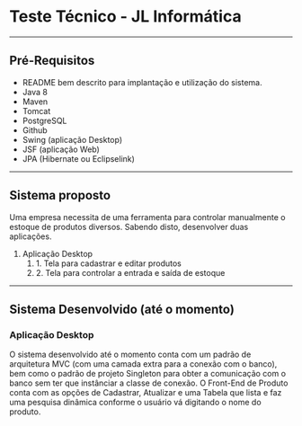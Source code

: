 <h1> Teste Técnico - JL Informática </h1>

  <hr></hr>
  
  <h2>Pré-Requisitos</h2>
  <ul>
    <li>README bem descrito para implantação e utilização do sistema.</li>
    <li>Java 8</li>
    <li>Maven</li>
    <li>Tomcat</li>
    <li>PostgreSQL</li>
    <li>Github</li>
    <li>Swing (aplicação Desktop)</li>
    <li>JSF (aplicação Web)</li>
    <li>JPA (Hibernate ou Eclipselink)</li>
  </ul>
  
  <hr></hr>

  <h2>Sistema proposto</h2>
  <p>Uma empresa necessita de uma ferramenta para controlar manualmente o estoque de
  produtos diversos. Sabendo disto, desenvolver duas aplicações.</p>
  <ol>
    <li>Aplicação Desktop
      <ol>
        <li type="1">1. Tela para cadastrar e editar produtos</li>
        <li type="1">2. Tela para controlar a entrada e saída de estoque</li>
      </ol>
    </li>
  </ol>
  
  <hr></hr>

  <h2>Sistema Desenvolvido (até o momento)</h2>
  <h3>Aplicação Desktop</h3>
  <p>O sistema desenvolvido até o momento conta com um padrão de arquitetura MVC (com uma camada extra para a conexão com o banco),
  bem como o padrão de projeto Singleton para obter a comunicação com o banco sem ter que instânciar a classe de conexão.
  O Front-End de Produto conta com as opções de Cadastrar, Atualizar e uma Tabela que lista e faz uma pesquisa dinâmica conforme o
  usuário vá digitando o nome do produto.</p>
